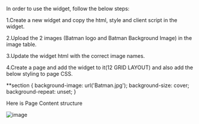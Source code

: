 In order to use the widget, follow the below steps:

1.Create a new widget and copy the html, style and client script in the widget.

2.Upload the 2 images (Batman logo and Batman Background Image) in the image table.

3.Update the widget html with the correct image names.

4.Create a page and add the widget to it(12 GRID LAYOUT) and also add the below styling to page CSS.

**section {
  background-image: url('Batman.jpg');
  background-size: cover;
  background-repeat: unset;
}

Here is Page Content structure


![image](https://user-images.githubusercontent.com/28950517/135977861-16358193-2df6-460a-ba6c-094c5ba3955d.png)
